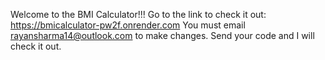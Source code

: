 Welcome to the BMI Calculator!!!
Go to the link to check it out: https://bmicalculator-pw2f.onrender.com
You must email rayansharma14@outlook.com to make changes. Send your code and I will check it out.
